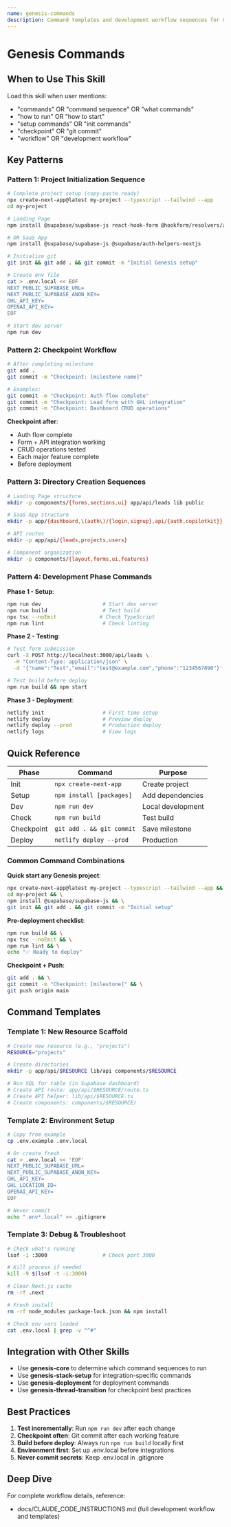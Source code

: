 ```yaml
---
name: genesis-commands
description: Command templates and development workflow sequences for Genesis projects
---
```


# Genesis Commands

## When to Use This Skill

Load this skill when user mentions:
- "commands" OR "command sequence" OR "what commands"
- "how to run" OR "how to start"
- "setup commands" OR "init commands"
- "checkpoint" OR "git commit"
- "workflow" OR "development workflow"

## Key Patterns

### Pattern 1: Project Initialization Sequence

```bash
# Complete project setup (copy-paste ready)
npx create-next-app@latest my-project --typescript --tailwind --app
cd my-project

# Landing Page
npm install @supabase/supabase-js react-hook-form @hookform/resolvers/zod zod

# OR SaaS App
npm install @supabase/supabase-js @supabase/auth-helpers-nextjs

# Initialize git
git init && git add . && git commit -m "Initial Genesis setup"

# Create env file
cat > .env.local << EOF
NEXT_PUBLIC_SUPABASE_URL=
NEXT_PUBLIC_SUPABASE_ANON_KEY=
GHL_API_KEY=
OPENAI_API_KEY=
EOF

# Start dev server
npm run dev
```

### Pattern 2: Checkpoint Workflow

```bash
# After completing milestone
git add .
git commit -m "Checkpoint: [milestone name]"

# Examples:
git commit -m "Checkpoint: Auth flow complete"
git commit -m "Checkpoint: Lead form with GHL integration"
git commit -m "Checkpoint: Dashboard CRUD operations"
```

**Checkpoint after**:
- Auth flow complete
- Form + API integration working
- CRUD operations tested
- Each major feature complete
- Before deployment

### Pattern 3: Directory Creation Sequences

```bash
# Landing Page structure
mkdir -p components/{forms,sections,ui} app/api/leads lib public

# SaaS App structure
mkdir -p app/{dashboard,\(auth\)/{login,signup},api/{auth,copilotkit}} lib/{api,contexts} components/{forms,ui} types

# API routes
mkdir -p app/api/{leads,projects,users}

# Component organization
mkdir -p components/{layout,forms,ui,features}
```

### Pattern 4: Development Phase Commands

**Phase 1 - Setup**:
```bash
npm run dev                    # Start dev server
npm run build                  # Test build
npx tsc --noEmit              # Check TypeScript
npm run lint                   # Check linting
```

**Phase 2 - Testing**:
```bash
# Test form submission
curl -X POST http://localhost:3000/api/leads \
  -H "Content-Type: application/json" \
  -d '{"name":"Test","email":"test@example.com","phone":"1234567890"}'

# Test build before deploy
npm run build && npm start
```

**Phase 3 - Deployment**:
```bash
netlify init                   # First time setup
netlify deploy                 # Preview deploy
netlify deploy --prod          # Production deploy
netlify logs                   # View logs
```

## Quick Reference

| Phase | Command | Purpose |
|-------|---------|---------|
| Init | `npx create-next-app` | Create project |
| Setup | `npm install [packages]` | Add dependencies |
| Dev | `npm run dev` | Local development |
| Check | `npm run build` | Test build |
| Checkpoint | `git add . && git commit` | Save milestone |
| Deploy | `netlify deploy --prod` | Production |

### Common Command Combinations

**Quick start any Genesis project**:
```bash
npx create-next-app@latest my-project --typescript --tailwind --app && \
cd my-project && \
npm install @supabase/supabase-js && \
git init && git add . && git commit -m "Initial setup"
```

**Pre-deployment checklist**:
```bash
npm run build && \
npx tsc --noEmit && \
npm run lint && \
echo "✅ Ready to deploy"
```

**Checkpoint + Push**:
```bash
git add . && \
git commit -m "Checkpoint: [milestone]" && \
git push origin main
```

## Command Templates

### Template 1: New Resource Scaffold

```bash
# Create new resource (e.g., "projects")
RESOURCE="projects"

# Create directories
mkdir -p app/api/$RESOURCE lib/api components/$RESOURCE

# Run SQL for table (in Supabase dashboard)
# Create API route: app/api/$RESOURCE/route.ts
# Create API helper: lib/api/$RESOURCE.ts
# Create components: components/$RESOURCE/
```

### Template 2: Environment Setup

```bash
# Copy from example
cp .env.example .env.local

# Or create fresh
cat > .env.local << 'EOF'
NEXT_PUBLIC_SUPABASE_URL=
NEXT_PUBLIC_SUPABASE_ANON_KEY=
GHL_API_KEY=
GHL_LOCATION_ID=
OPENAI_API_KEY=
EOF

# Never commit
echo ".env*.local" >> .gitignore
```

### Template 3: Debug & Troubleshoot

```bash
# Check what's running
lsof -i :3000                  # Check port 3000

# Kill process if needed
kill -9 $(lsof -t -i:3000)

# Clear Next.js cache
rm -rf .next

# Fresh install
rm -rf node_modules package-lock.json && npm install

# Check env vars loaded
cat .env.local | grep -v "^#"
```

## Integration with Other Skills

- Use **genesis-core** to determine which command sequences to run
- Use **genesis-stack-setup** for integration-specific commands
- Use **genesis-deployment** for deployment commands
- Use **genesis-thread-transition** for checkpoint best practices

## Best Practices

1. **Test incrementally**: Run `npm run dev` after each change
2. **Checkpoint often**: Git commit after each working feature
3. **Build before deploy**: Always run `npm run build` locally first
4. **Environment first**: Set up .env.local before integrations
5. **Never commit secrets**: Keep .env.local in .gitignore

## Deep Dive

For complete workflow details, reference:
- docs/CLAUDE_CODE_INSTRUCTIONS.md (full development workflow and templates)
